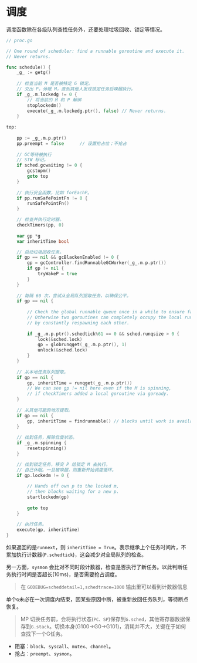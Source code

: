 # 调度

调度函数除在各级队列查找任务外，还要处理垃圾回收、锁定等情况。



```go
// proc.go

// One round of scheduler: find a runnable goroutine and execute it.
// Never returns.

func schedule() {
    _g_ := getg()
    
    // 检查当前 M 是否被特定 G 锁定。
    // 交出 P，休眠 M，直到其他人发现锁定任务后唤醒执行。    
    if _g_.m.lockedg != 0 {
        // 将当前的 M 和 P 解绑
        stoplockedm()
        execute(_g_.m.lockedg.ptr(), false) // Never returns.
    }
    
top:
    
    pp := _g_.m.p.ptr()
    pp.preempt = false      // 设置抢占位；不抢占
    
    // GC等待被执行
    // STW 标记。
    if sched.gcwaiting != 0 {
        gcstopm()
        goto top
    }
    
    // 执行安全函数，比如 forEachP。
    if pp.runSafePointFn != 0 {
        runSafePointFn()
    }

    // 检查并执行定时器。
    checkTimers(pp, 0)
    
    var gp *g
    var inheritTime bool

    // 启动垃圾回收任务。
    if gp == nil && gcBlackenEnabled != 0 {
        gp = gcController.findRunnableGCWorker(_g_.m.p.ptr())
        if gp != nil {
            tryWakeP = true
        }
    }
    
    // 每隔 60 次，尝试从全局队列提取任务，以确保公平。
    if gp == nil {
        
        // Check the global runnable queue once in a while to ensure fairness.
        // Otherwise two goroutines can completely occupy the local runqueue
        // by constantly respawning each other.
        
        if _g_.m.p.ptr().schedtick%61 == 0 && sched.runqsize > 0 {
            lock(&sched.lock)
            gp = globrunqget(_g_.m.p.ptr(), 1)
            unlock(&sched.lock)
        }
    }
    
    // 从本地任务队列提取。
    if gp == nil {
        gp, inheritTime = runqget(_g_.m.p.ptr())
        // We can see gp != nil here even if the M is spinning,
        // if checkTimers added a local goroutine via goready.
    }
    
    // 从其他可能的地方提取。
    if gp == nil {
        gp, inheritTime = findrunnable() // blocks until work is available
    }
    
    // 找到任务，解除自旋状态。
    if _g_.m.spinning {
        resetspinning()
    }

    // 找到锁定任务，移交 P 给锁定 M 去执行。
    // 自己休眠。一旦被唤醒，则重新开始调度循环。
    if gp.lockedm != 0 {
        
        // Hands off own p to the locked m,
        // then blocks waiting for a new p.
        startlockedm(gp)
        
        goto top
    }
    
    // 执行任务。
    execute(gp, inheritTime)
}
```

如果返回的是`runnext`，则 `inheritTime = True`。表示继承上个任务时间片，不累加执行计数器(`P.schedtick`)，这会减少对全局队列的检查。

另一方面，`sysmon` 会比对不同时段计数器，检查是否执行了新任务。以此判断任务执行时间是否超长(10ms)，是否需要抢占调度。

> 在 `GODEBUG=scheddetail=1,schedtrace=1000` 输出里可以看到计数器信息

单个`G`未必在一次调度内结束，因某些原因中断，被重新放回任务队列，等待断点恢复。

> MP 切换任务前，会将执行状态(`PC、SP`)保存到`G.sched`，其他寄存器数据保存到`G.stack`。切换本身(G100->G0->G101)，消耗并不大，关键在于如何查找下一个G任务。

* 阻塞：`block`、`syscall`、`mutex`、`channel`。
* 抢占：`preempt`、`sysmon`。
